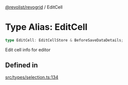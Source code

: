 [@revolist/revogrid](README.md) / EditCell

# Type Alias: EditCell

```ts
type EditCell: EditCellStore & BeforeSaveDataDetails;
```

Edit cell info for editor

## Defined in

[src/types/selection.ts:134](https://github.com/revolist/revogrid/blob/b237f8e2bf171382439be1d1cad91b20987b8302/src/types/selection.ts#L134)

